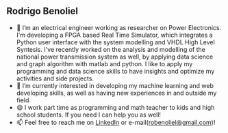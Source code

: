 ## Rodrigo Benoliel

* 🔭 I’m an electrical engineer working as researcher on Power Electronics. I'm developing a FPGA based Real Time Simulator, which integrates a Python user interface with the system modelling and VHDL High Level Syntesis. I've recently worked on the analysis and modelling of the national power transmission system as well, by applying data science and graph algorithm with matlab and python. I like to apply my programming and data science skills to have insights and optimize my activities and side projects.
* 🌱 I’m currently interested in developing my machine learning and web developing skills, as well as having new experiences in and outside my field.
* 😄 I work part time as programming and math teacher to kids and high school students. If you need I can help you as well!
* 📫 Feel free to reach me on [LinkedIn](https://www.linkedin.com/in/rodrigo-bagdadi-benoliel-194516156/) or e-mail(robenoliel@gmail.com)!


<!--
**robenoliel/robenoliel** is a ✨ _special_ ✨ repository because its `README.md` (this file) appears on your GitHub profile.

